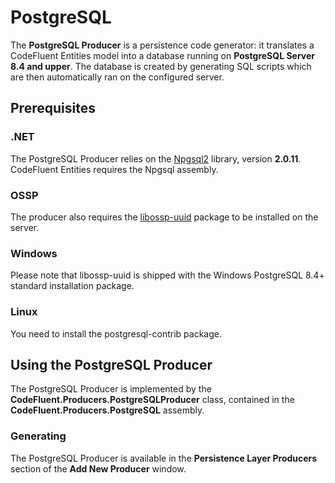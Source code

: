 # PostgreSQL

The **PostgreSQL Producer** is a persistence code generator: it translates a CodeFluent Entities model into a database running on **PostgreSQL Server 8.4 and upper**. The database is created by generating SQL scripts which are then automatically ran on the configured server.

## Prerequisites

### .NET

The PostgreSQL Producer relies on the [Npgsql2](http://npgsql.projects.postgresql.org/) library, version **2.0.11**. CodeFluent Entities requires the Npgsql assembly.

### OSSP

The producer also requires the [libossp-uuid](http://www.ossp.org/pkg/lib/uuid/) package to be installed on the server.

### Windows

Please note that libossp-uuid is shipped with the Windows PostgreSQL 8.4+ standard installation package.

### Linux

You need to install the postgresql-contrib package.

## Using the PostgreSQL Producer

The PostgreSQL Producer is implemented by the **CodeFluent.Producers.PostgreSQLProducer** class, contained in the **CodeFluent.Producers.PostgreSQL** assembly.

### Generating

The PostgreSQL Producer is available in the **Persistence Layer Producers** section of the **Add New Producer** window.
